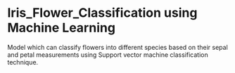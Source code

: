 # Iris_Flower_Classification using Machine Learning

Model which can classify flowers into different species based on their sepal and petal measurements using Support vector machine classification technique.
